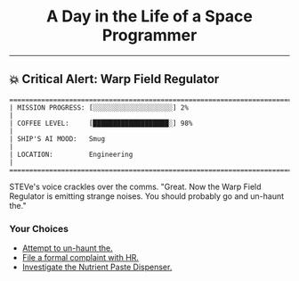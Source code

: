 <h1 align="center">A Day in the Life of a Space Programmer</h1>

---

<h2 id="node-28">💥 Critical Alert: Warp Field Regulator</h2>

```
========================================================================
| MISSION PROGRESS: [░░░░░░░░░░░░░░░░░░░░] 2%                                  |
| COFFEE LEVEL:     [███████████████████░] 98%                                 |
| SHIP'S AI MOOD:   Smug                                                       |
| LOCATION:         Engineering                                                |
========================================================================
```

STEVe's voice crackles over the comms. "Great. Now the Warp Field Regulator is emitting strange noises. You should probably go and un-haunt the."



### Your Choices

*   [Attempt to un-haunt the.](./README-0033.md)
*   [File a formal complaint with HR.](./README-0037.md)
*   [Investigate the Nutrient Paste Dispenser.](./README-0029.md)

